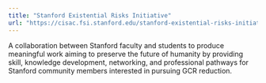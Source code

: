 ```yaml
---
title: "Stanford Existential Risks Initiative"
url: "https://cisac.fsi.stanford.edu/stanford-existential-risks-initiative/content/stanford-existential-risks-initiative"
---
```


A collaboration between Stanford faculty and students to produce meaningful work aiming to preserve the future of humanity by providing skill, knowledge development, networking, and professional pathways for Stanford community members interested in pursuing GCR reduction.

